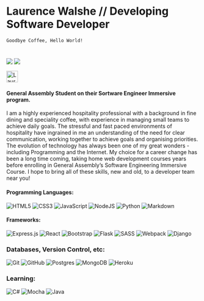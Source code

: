 # Laurence Walshe // Developing Software Developer

```
Goodbye Coffee, Hello World! 
```
# 

<img src="https://img.shields.io/badge/General%20Assembly-Software%20Engineering%20Immersive-%23F6201D"/> <img src="https://img.shields.io/badge/OSSU-Computer--Science-%232381C2"/>

<a href="https://dev.to/prodigresser">
  <img src="https://d2fltix0v2e0sb.cloudfront.net/dev-badge.svg" alt="Laurence Walshe's DEV Community Profile" height="30" width="30">
</a>

#### General Assembly Student on their Sortware Engineer Immersive program.

I am a highly experienced hospitality professional with a background in fine dining and speciality coffee, with experience in managing small teams to achieve daily goals. The stressful and fast paced environments of hospitality have ingrained in me an understanding of the need for clear communication, working together to achieve goals and organising priorities. The evolution of technology has always been one of my great wonders - including Programming and the Internet. My choice for a career change has been a long time coming, taking home web development courses years before enrolling in General Assembly’s Software Engineering Immersive Course. I hope to bring all of these skills, new and old, to a developer team near you!

#### Programming Languages:

<img alt="HTML5" src="https://img.shields.io/badge/html5%20-%23E34F26.svg?&style=for-the-badge&logo=html5&logoColor=white"/> <img alt="CSS3" src="https://img.shields.io/badge/css3%20-%231572B6.svg?&style=for-the-badge&logo=css3&logoColor=white"/> <img alt="JavaScript" src="https://img.shields.io/badge/javascript%20-%23323330.svg?&style=for-the-badge&logo=javascript&logoColor=%23F7DF1E"/> <img alt="NodeJS" src="https://img.shields.io/badge/node.js%20-%2343853D.svg?&style=for-the-badge&logo=node.js&logoColor=white"/> <img alt="Python" src="https://img.shields.io/badge/python%20-%2314354C.svg?&style=for-the-badge&logo=python&logoColor=white"/> <img alt="Markdown" src="https://img.shields.io/badge/markdown-%23000000.svg?&style=for-the-badge&logo=markdown&logoColor=white"/>

#### Frameworks:

<img alt="Express.js" src="https://img.shields.io/badge/express.js%20-%23404d59.svg?&style=for-the-badge"/> <img alt="React" src="https://img.shields.io/badge/react%20-%2320232a.svg?&style=for-the-badge&logo=react&logoColor=%2361DAFB"/> <img alt="Bootstrap" src="https://img.shields.io/badge/bootstrap%20-%23563D7C.svg?&style=for-the-badge&logo=bootstrap&logoColor=white"/> <img alt="Flask" src="https://img.shields.io/badge/flask%20-%23000.svg?&style=for-the-badge&logo=flask&logoColor=white"/> <img alt="SASS" src="https://img.shields.io/badge/SASS%20-hotpink.svg?&style=for-the-badge&logo=SASS&logoColor=white"/> <img alt="Webpack" src="https://img.shields.io/badge/webpack%20-%238DD6F9.svg?&style=for-the-badge&logo=webpack&logoColor=black" /> <img alt="Django" src="https://img.shields.io/badge/django%20-%23092E20.svg?&style=for-the-badge&logo=django&logoColor=white"/> 

### Databases, Version Control, etc:

<img alt="Git" src="https://img.shields.io/badge/git%20-%23F05033.svg?&style=for-the-badge&logo=git&logoColor=white"/> <img alt="GitHub" src="https://img.shields.io/badge/github%20-%23121011.svg?&style=for-the-badge&logo=github&logoColor=white"/> <img alt="Postgres" src ="https://img.shields.io/badge/postgres-%23316192.svg?&style=for-the-badge&logo=postgresql&logoColor=white"/> <img alt="MongoDB" src ="https://img.shields.io/badge/MongoDB-%234ea94b.svg?&style=for-the-badge&logo=mongodb&logoColor=white"/> <img alt="Heroku" src="https://img.shields.io/badge/heroku%20-%23430098.svg?&style=for-the-badge&logo=heroku&logoColor=white"/>

### Learning: 

<img alt="C#" src="https://img.shields.io/badge/c%23%20-%23239120.svg?&style=for-the-badge&logo=c-sharp&logoColor=white"/> <img alt="Mocha" src="https://img.shields.io/badge/-mocha-%238D6748?&style=for-the-badge&logo=mocha&logoColor=white"/> <img alt="Java" src="https://img.shields.io/badge/java-%23ED8B00.svg?&style=for-the-badge&logo=java&logoColor=white"/>
